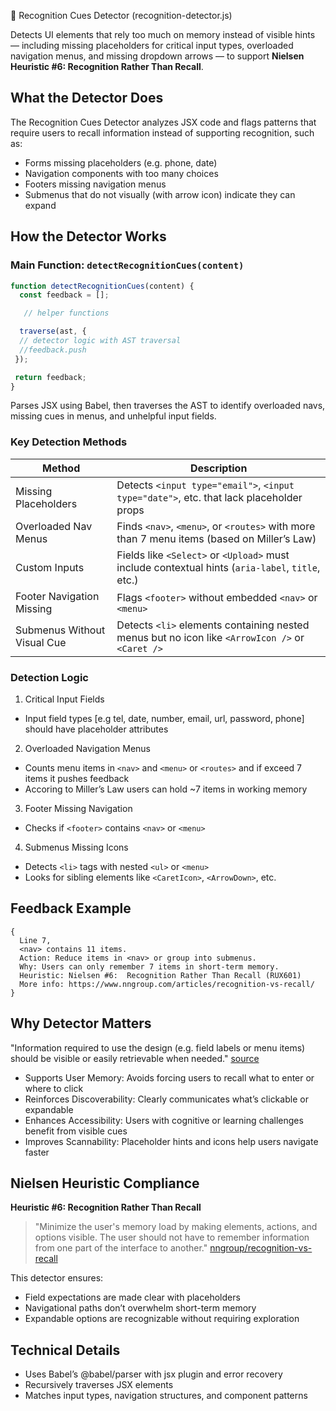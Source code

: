 🧠 Recognition Cues Detector (recognition-detector.js)

Detects UI elements that rely too much on memory instead of visible hints — including missing placeholders for critical input types, overloaded navigation menus, and missing dropdown arrows — to support **Nielsen Heuristic #6: Recognition Rather Than Recall**.

## What the Detector Does
The Recognition Cues Detector analyzes JSX code and flags patterns that require users to recall information instead of supporting recognition, such as:

- Forms missing placeholders (e.g. phone, date)
- Navigation components with too many choices
- Footers missing navigation menus
- Submenus that do not visually (with arrow icon) indicate they can expand

## How the Detector Works

### Main Function: `detectRecognitionCues(content)`
```javascript
function detectRecognitionCues(content) {
  const feedback = [];

   // helper functions

  traverse(ast, {
  // detector logic with AST traversal 
  //feedback.push
 });

 return feedback;
}
```
Parses JSX using Babel, then traverses the AST to identify overloaded navs, missing cues in menus, and unhelpful input fields.

### Key Detection Methods
| Method | Description |
|--------|-------------|
| Missing Placeholders | Detects `<input type="email">`, `<input type="date">`, etc. that lack placeholder props |
| Overloaded Nav Menus | Finds `<nav>`, `<menu>`, or `<routes>` with more than 7 menu items (based on Miller’s Law) |
| Custom Inputs | Fields like `<Select>` or `<Upload>` must include contextual hints (`aria-label`, `title`, etc.) |
| Footer Navigation Missing | Flags `<footer>` without embedded `<nav>` or `<menu>` |
| Submenus Without Visual Cue | Detects `<li>` elements containing nested menus but no icon like `<ArrowIcon />` or `<Caret />` |

### Detection Logic
1. Critical Input Fields
- Input field types [e.g tel, date, number, email, url, password, phone] should have placeholder attributes
2. Overloaded Navigation Menus
- Counts menu items in `<nav>` and `<menu>` or `<routes>` and if exceed 7 items it pushes feedback
- Accoring to Miller’s Law users can hold ~7 items in working memory
3. Footer Missing Navigation
- Checks if `<footer>` contains `<nav>` or `<menu>`
4. Submenus Missing Icons
- Detects `<li>` tags with nested `<ul>` or `<menu>`
- Looks for sibling elements like `<CaretIcon>`, `<ArrowDown>`, etc.

## Feedback Example
```
{
  Line 7, 
  <nav> contains 11 items.
  Action: Reduce items in <nav> or group into submenus.
  Why: Users can only remember 7 items in short-term memory.
  Heuristic: Nielsen #6:  Recognition Rather Than Recall (RUX601)
  More info: https://www.nngroup.com/articles/recognition-vs-recall/
}
```

## Why Detector Matters

"Information required to use the design (e.g. field labels or menu items) should be visible or easily retrievable when needed." [source](https://www.nngroup.com/articles/ten-usability-heuristics/)

- Supports User Memory: Avoids forcing users to recall what to enter or where to click
- Reinforces Discoverability: Clearly communicates what’s clickable or expandable
- Enhances Accessibility: Users with cognitive or learning challenges benefit from visible cues
- Improves Scannability: Placeholder hints and icons help users navigate faster

## Nielsen Heuristic Compliance

**Heuristic #6: Recognition Rather Than Recall**
> "Minimize the user's memory load by making elements, actions, and options visible. The user should not have to remember information from one part of the interface to another." [nngroup/recognition-vs-recall](https://www.nngroup.com/articles/ten-usability-heuristics/)

This detector ensures:
- Field expectations are made clear with placeholders
- Navigational paths don’t overwhelm short-term memory
- Expandable options are recognizable without requiring exploration

## Technical Details
- Uses Babel’s @babel/parser with jsx plugin and error recovery
- Recursively traverses JSX elements
- Matches input types, navigation structures, and component patterns